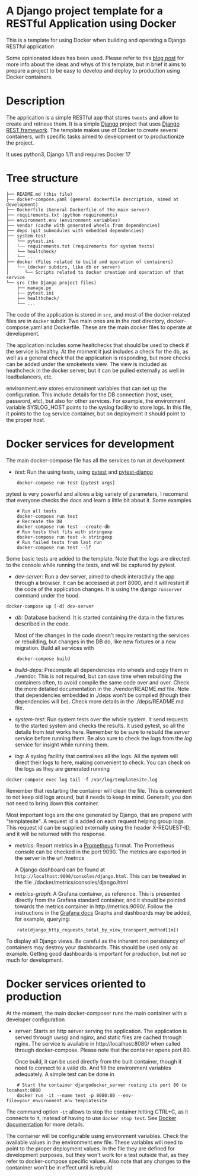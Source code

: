 A Django project template for a RESTful Application using Docker
===

This is a template for using Docker when building and operating a Django RESTful application

Some opinionated ideas has been used. Please refer to this [blog post](https://wrongsideofmemphis.wordpress.com/2017/07/30/a-django-project-template-for-a-restful-application-using-docker/)
 for more info about the ideas and whys of this template, but in brief it aims to 
prepare a project to be easy to develop and deploy to production using Docker containers.


Description
=======

The application is a simple RESTful app that stores `tweets` and allow to create and retrieve them.
It is a simple [Django](https://www.djangoproject.com/) project that uses [Django REST framework](http://www.django-rest-framework.org/). The template makes use of Docker to create several containers, with
specific tasks aimed to development or to productionize the project.

It uses python3, Django 1.11 and requires Docker 17


Tree structure
========

```
├── README.md (this file)
├── docker-compose.yaml (general dockerfile description, aimed at development)
├── Dockerfile (General Dockerfile of the main server)
├── requirements.txt (python requirements)
├── environment.env (environment variables)
├── vendor (cache with generated wheels from dependencies)
├── deps (git submodules with embedded dependencies)
├── system-test
│   └── pytest.ini
│   └── requirements.txt (requirements for system tests)
│   └── healtcheck/
│   └── ...
├── docker (Files related to build and operation of containers)
│   └── (docker subdirs, like db or server)
│      └── Scripts related to docker creation and operation of that service
└── src (the Django project files)
    ├── manage.py
    ├── pytest.ini
    ├── healthcheck/
    └── ...
```

The code of the application is stored in `src`, and most of the docker-related files are in `docker`
subdir. Two main ones are in the root directory, docker-compose.yaml and Dockerfile. These
are the main docker files to operate at development.

The application includes some healtchecks that should be used to check if the service is healthy. At the
moment it just includes a check for the db, as well as a general check that the application is
responding, but more checks can be added under the smoketests view. The view is included as heathcheck
in the docker server, but it can be pulled externally as well in loadbalancers, etc.

environment.env stores environment variables that can set up the configuration. This include details
for the DB connection (host, user, password, etc), but also for other services. For example,
the environment variable SYSLOG_HOST points to the syslog facility to store logs. In this
file, it points to the `log` service container, but on deployment it should point to
the proper host.


Docker services for development
=========

The main docker-compose file has all the services to run at development

- *test*: Run the using tests, using [pytest](https://docs.pytest.org) and 
          [pytest-django](https://pytest-django.readthedocs.io/)

```
    docker-compose run test [pytest args]
```
  pytest is very powerful and allows a big variety of parameters, I recomend that everyone checks the docs and
learn a little bit about it. Some examples

```
    # Run all tests
    docker-compose run test
    # Recreate the DB
    docker-compose run test --create-db
    # Run tests that fits with stringexp
    docker-compose run test -k stringexp
    # Run failed tests from last run
    docker-compose run test --lf
``` 

  Some basic tests are added to the template. Note that the logs are directed to the console while running
the tests, and will be captured by pytest.


- *dev-server*: Run a dev server, aimed to check interactivly the app through a browser. It
                can be accessed at port 8000, and it will restart if the code of the application 
                changes. It is using the django `runserver` command under the hood.
```
docker-compose up [-d] dev-server
```
- *db*: Database backend. It is started containing the data in the fixtures described in the code.


  Most of the changes in the code doesn't require restarting the services or rebuilding, but changes
in the DB do, like new fixtures or a new migration. Build all services with

```
    docker-compose build
```

- *build-deps*: Precompile all dependencies into wheels and copy them in ./vendor. This is not
required, but can save time when rebuilding the containers often, to avoid compile the same code
over and over. Check the more detailed documentation in the ./vendor/README.md file.
  Note that dependencies embedded in ./deps won't be compiled (though their dependencies will be).
Check more details in the ./deps/README.md file. 

- *system-test*: Run system tests over the whole system. It send requests to the started system
and checks the results. It used pytest, so all the details from *test* works here.
  Remember to be sure to rebuild the *server* service before running them. Be also sure to check the
logs from the *log* service for insight while running them.

- *log*: A syslog facility that centralises all the logs. All the system will direct their logs 
to here, making convenient to check. You can check on the logs as they are generated running

```
docker-compose exec log tail -f /var/log/templatesite.log
```
  Remember that restarting the container will clean the file. This is convenient to not keep old logs
around, but it needs to keep in mind. Generallt, you don not need to bring down this container.

  Most important logs are the one generated by Django, that are prepend with "templatesite". A 
request id is added on each request helping group logs. This request id can be supplied externally
using the header X-REQUEST-ID, and it will be returned with the response.

- *metrics*: Report metrics in a [Prometheus](https://prometheus.io/) format. The Prometheus console 
can be checked in the port 9090. The metrics are exported in the server in the url /metrics

  A Django dashboard can be found at `http://localhost:9090/consoles/django.html`. This can be 
tweaked in the file ./docker/metrics/consoles/django.html

- *metrics-graph*: A Grafana container, as reference. This is presented directly from the Grafana 
standard container, and it should be pointed towards the metrics container 
in http://metrics:9090/. Follow the instructions in 
the [Grafana docs](http://docs.grafana.org/installation/docker/)
  Graphs and dashboards may be added, for example, querying:
```
    rate(django_http_requests_total_by_view_transport_method[1m])
```
To display all Django views. Be careful as the inherent non persistency of containers may destroy
your dashboards. This should be used only as example. Getting good dashboards is important for 
production, but not so much for development.


Docker services oriented to production
=========

At the moment, the main docker-composer runs the main container with a developer configuration

- *server*: Starts an http server serving the application. The application is served through
            uwsgi and nginx, and static files are cached through nginx.
            The service is available in http://localhost:8080/ when called through docker-compose.
            Please note that the container opens port 80.

  Once build, it can be used directly from the built container, though it need to connect to a valid db.
And fill the environment variables adequately. A simple test can be done in

```
    # Start the container djangodocker_server routing its port 80 to locahost:8080
    docker run -it --name test -p 8080:80 --env-file=your_environment.env templatesite
```
  The command option `-it` allows to stop the container hitting CTRL+C, as it connects to it, instead of having to use `docker stop test`. See [Docker documentation](https://docs.docker.com/engine/reference/commandline/run/#examples) for more details.

  The container will be configurable using environment variables. Check the available values in 
the environment.env file. These variables will need to point to the proper deployment values. In the
file they are defined for development purposes, but they won't work for a test outside that, as they
refer to docker-compose specific values.
  Also note that any changes to the contaniner won't be in effect until is rebuild.
